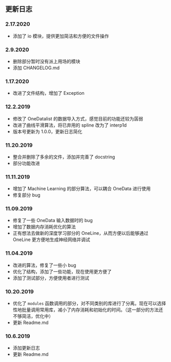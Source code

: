 ## 更新日志

### 2.17.2020

- 添加了 io 模块，提供更加简洁和方便的文件操作

### 2.9.2020

- 删除部分暂时没有派上用场的模块
- 添加 CHANGELOG.md

### 1.17.2020

- 改进了文件结构，增加了 Exception

### 12.2.2019

- 修改了 OneDatalist 的数据导入方式，感觉目前的功能还较为孱弱
- 改进了曲线平滑算法，将已弃用的 spline 改为了 interp1d
- 版本号更新为 1.0.0，更新日志简化

### 11.20.2019

- 整合并删除了多余的文件，添加并完善了 docstring
- 部分功能改进

### 11.11.2019

- 增加了 Machine Learning 的部分算法，可以耦合 OneData 进行使用
- 修复部分 bug

### 11.09.2019

- 修复了一些 OneData 输入数据时的 bug
- 增加了数据内存消耗优化的算法
- 正有想法去做新的深度学习部分的 OneLine，从而方便以后能够通过 OneLine 更方便地生成神经网络并调试

### 11.04.2019

- 改进的算法，修复了一些小 bug
- 优化了结构，添加了一些功能，现在使用更方便了
- 添加了测试部分，方便使用者进行测试

### 10.20.2019

- 优化了 ``modules`` 函数调用的部分，对不同类别的库进行了分离。现在可以选择性地批量调用常用库，减小了内存消耗和初始化的时间。（这一部分的方法还不够简洁，优化中）
- 更新 Readme.md

### 10.6.2019

- 添加更新日志
- 更新 Readme.md